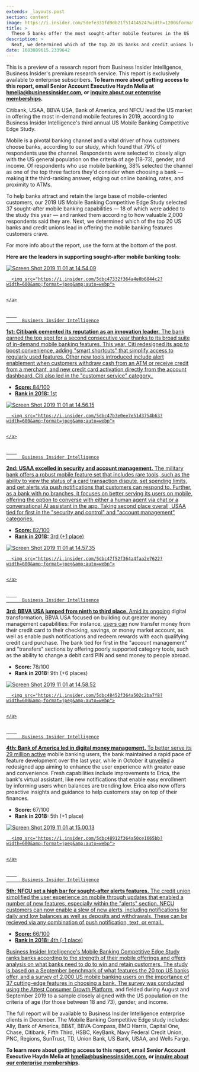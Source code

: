 ```yaml
--- 
extends: _layouts.post 
section: content 
image: https://i.insider.com/5defe331fd9db21f51414524?width=1200&format=jpeg 
title: > 
  These 5 banks offer the most sought-after mobile features in the US 
description: > 
  Next, we determined which of the top 20 US banks and credit unions lead in offering the mobile banking features customers crave.Here are the leaders in supporting sought-after mobile banking tools:Business Insider Intelligence 1st: Citibank cemented its reputation as an innovation leader.The bank earned the top spot for a second consecutive year thanks to its broad suite of in-demand mobile banking features.Score: 67/10067/100 Rank in 2018: 5th (+1 place)Business Insider Intelligence 5th: NFCU set a high bar for sought-after alerts features.The study is based on a September benchmark of what features the 20 top US banks offer, and a survey of 2,000 US mobile banking users on the importance of 37 cutting-edge features in choosing a bank. 
date: 1603089615.2339642 
--- 
```

<div><p>This is a preview of a research report from Business Insider Intelligence, Business Insider's premium research service. This report is exclusively available to enterprise subscribers. <strong>To learn more about getting access to this report, email Senior Account Executive Haydn Melia at <a href="mailto:hmelia@businessinsider.com">hmelia@businessinsider.com</a>, or <a href="https://www.businessinsider.com/intelligence/corporate?IR=T&amp;itm_source=businessinsider&amp;itm_medium=content_marketing&amp;itm_campaign=report_teaser&amp;itm_content=learn_more_text&amp;itm_term=enterprise_text_link-five-us-banks-with-best-mobile-features-2019-10">inquire about our enterprise memberships</a>.</strong></p><p>Citibank, USAA, BBVA USA, Bank of America, and NFCU lead the US market in offering the most in-demand mobile features in 2019, according to Business Insider Intelligence's third annual US Mobile Banking Competitive Edge Study.&#160;</p><p>Mobile is a pivotal banking channel and a vital driver of how customers choose banks, according to our study, which found that 79% of respondents use the channel. Respondents were selected to closely align with the US general population on the criteria of age (18-73), gender, and income. Of respondents who use mobile banking, 38% selected the channel as one of the top three factors they'd consider when choosing a bank &#8212; making it the third-ranking answer, edging out online banking, rates, and proximity to ATMs.&#160;</p><p>To help banks attract and retain the large base of mobile-oriented customers, our 2019 US Mobile Banking Competitive Edge Study selected 37 sought-after mobile banking capabilities &#8212; 18 of which were added to the study this year &#8212; and ranked them according to how valuable 2,000 respondents said they are. Next, we determined which of the top 20 US banks and credit unions lead in offering the mobile banking features customers crave.</p><p>For more info about the report, use the form at the bottom of the post.</p><p><strong>Here are the leaders in supporting sought-after mobile banking tools:</strong></p><p>
    <a class="image-click-enlarge" href="https://i.insider.com/5dbc47332f364a4e0b6844c2">
        <img class="lazy-image " src="" alt="Screen Shot 2019 11 01 at 14.54.09">
    
    
      <img src="https://i.insider.com/5dbc47332f364a4e0b6844c2?width=600&amp;format=jpeg&amp;auto=webp">
    
    
    </a>

    
        
          Business Insider Intelligence
        
    
<strong>1st: Citibank cemented its reputation as an innovation leader.</strong> The bank earned the top spot for a second consecutive year thanks to its broad suite of in-demand mobile banking features. This year, Citi redesigned its app to boost convenience, adding "smart shortcuts" that simplify access to regularly used features. Other new tools introduced include alert enablement when customers withdraw cash from an ATM or receive credit from a merchant, and new credit card activation directly from the account dashboard. Citi also&#160;led in the "customer service" category.&#160;</p><ul><li><strong>Score:&#160;</strong>84/100</li><li><strong>Rank in 2018:</strong> 1st</li></ul><p>
    <a class="image-click-enlarge" href="https://i.insider.com/5dbc47b3e0ee7e51d3754b63">
        <img class="lazy-image " src="" alt="Screen Shot 2019 11 01 at 14.56.15">
    
    
      <img src="https://i.insider.com/5dbc47b3e0ee7e51d3754b63?width=600&amp;format=jpeg&amp;auto=webp">
    
    
    </a>

    
        
          Business Insider Intelligence
        
    
<strong>2nd: USAA excelled in security and account management.</strong> The military bank offers a robust mobile feature set that includes rare tools, such as the ability to view the status of a card transaction dispute, set spending limits, and get alerts via push notifications that customers can respond to. Further, as a bank with no branches, it focuses on better serving its users on mobile, offering the option to converse with either a human agent via chat or a conversational AI assistant in the app. Taking second place overall, USAA tied for first in the "security and control" and "account management" categories.</p><ul><li><strong>Score:&#160;</strong>82/100</li><li><strong>Rank in 2018:</strong> 3rd (+1 place)</li></ul><p>
    <a class="image-click-enlarge" href="https://i.insider.com/5dbc47f52f364a4faa2e7622">
        <img class="lazy-image " src="" alt="Screen Shot 2019 11 01 at 14.57.35">
    
    
      <img src="https://i.insider.com/5dbc47f52f364a4faa2e7622?width=600&amp;format=jpeg&amp;auto=webp">
    
    
    </a>

    
        
          Business Insider Intelligence
        
    
<strong>3rd: BBVA USA jumped from ninth to third place. </strong>Amid its <a href="https://www.bbva.com/en/ahead-of-the-curve-in-digital-transformation/" target="_blank" rel="noopener">ongoing</a> digital transformation, BBVA USA focused on building out greater money management capabilities: For instance, <a href="https://apps.apple.com/us/app/bbva-united-states/id969671652">users can</a> now transfer money from their credit card to their checking, savings, or money market account, as well as enable push notifications and redeem rewards with each qualifying credit card purchase.&#160;The bank tied for first in the "account management" and "transfers" sections by offering poorly supported category tools, such as the ability to change a debit card PIN and send money to people abroad.</p><ul><li><strong>Score:&#160;</strong>78/100</li><li><strong>Rank in 2018:</strong> 9th (+6 places)</li></ul><p>
    <a class="image-click-enlarge" href="https://i.insider.com/5dbc48452f364a502c2ba7f8">
        <img class="lazy-image " src="" alt="Screen Shot 2019 11 01 at 14.58.52">
    
    
      <img src="https://i.insider.com/5dbc48452f364a502c2ba7f8?width=600&amp;format=jpeg&amp;auto=webp">
    
    
    </a>

    
        
          Business Insider Intelligence
        
    
<strong>4th: Bank of America led in digital money management.</strong> To better serve its 29 million <a href="https://intelligence.businessinsider.com/post/hsbc-shares-plans-to-revamp-first-direct-chase-rides-digital-to-strong-q3-engagement-bank-of-america-sees-acceleration-in-digital-sales-2019-10" target="_blank" rel="noopener">active</a> mobile banking users, the bank maintained a rapid pace of feature development over the last year, while in October it <a href="https://apps.apple.com/in/app/bank-of-america-mobile-banking/id284847138" target="_blank" rel="noopener">unveiled</a> a redesigned app aiming to enhance the user experience with greater ease and convenience. Fresh capabilities include improvements to Erica, the bank's virtual assistant, like new notifications that enable easy enrollment by informing users when balances are trending low. Erica also now offers proactive insights and guidance to help customers stay on top of their finances.&#160;</p><ul><li><strong>Score:&#160;</strong>67/100</li><li><strong>Rank in 2018:</strong> 5th (+1 place)</li></ul><p>
    <a class="image-click-enlarge" href="https://i.insider.com/5dbc48912f364a50ce1665bb">
        <img class="lazy-image " src="" alt="Screen Shot 2019 11 01 at 15.00.13">
    
    
      <img src="https://i.insider.com/5dbc48912f364a50ce1665bb?width=600&amp;format=jpeg&amp;auto=webp">
    
    
    </a>

    
        
          Business Insider Intelligence
        
    
<strong>5th: NFCU set a high bar for sought-after alerts features.</strong> The credit union simplified the user experience on mobile through updates that enabled a number of new features, especially within the "alerts" section. NFCU customers can now enable a slew of new alerts, including notifications for daily and low balances as well as deposits and withdrawals. These can be recieved via any combination of push notification, text, or email.&#160;</p><ul><li><strong>Score: </strong>66/100</li><li><strong>Rank in 2018:</strong> 4th (-1 place)</li></ul><p>Business Insider Intelligence's Mobile Banking Competitive Edge Study ranks banks according to the strength of their mobile offerings and offers analysis on what banks need to do to win and retain customers. The study is based on a September benchmark of what features the 20 top US banks offer, and a survey of 2,000 US mobile banking users on the importance of 37 cutting-edge features in choosing a bank. The survey was conducted using the <a href="https://www.askattest.com/?utm_source=BII&amp;utm_medium=email&amp;utm_campaign=Post%20Blast%20bii-connectivity-and-tech%3A%20How%20Amazon%27s%20Echo%20event%20signaled%20a%20shift%20in%20strategy%20%7C%20Alibaba%20launches%20machine%20learning%20chip%20%7C%20T-Mobile%2C%20Microsoft%20forge%20cloud%20gaming%20partnership&amp;utm_term=BII%20List%20Connectivity%20ALL" target="_blank" rel="noopener">A</a><a href="https://www.askattest.com/?utm_source=BII&amp;utm_medium=email&amp;utm_campaign=Post%20Blast%20bii-connectivity-and-tech%3A%20How%20Amazon%27s%20Echo%20event%20signaled%20a%20shift%20in%20strategy%20%7C%20Alibaba%20launches%20machine%20learning%20chip%20%7C%20T-Mobile%2C%20Microsoft%20forge%20cloud%20gaming%20partnership&amp;utm_term=BII%20List%20Connectivity%20ALL" target="_blank" rel="noopener">ttest Consumer Growth Platform</a>, and fielded during August and September 2019 to a sample closely aligned with the US population on the criteria of age (for those between 18 and 73), gender, and income.&#160;&#160;</p><p>The full report will be available to Business Insider Intelligence enterprise clients in December. The Mobile Banking Competitive Edge study includes: Ally, Bank of America, BB&amp;T, BBVA Compass, BMO Harris, Capital One, Chase, Citibank, Fifth Third, HSBC, KeyBank, Navy Federal Credit Union, PNC, Regions, SunTrust, TD, Union Bank, US Bank, USAA, and Wells Fargo.</p><p><strong>To learn more about getting access to this report, email Senior Account Executive Haydn Melia at <a href="mailto:hmelia@businessinsider.com">hmelia@businessinsider.com</a>, or <a href="https://www.businessinsider.com/intelligence/corporate?IR=T&amp;itm_source=businessinsider&amp;itm_medium=content_marketing&amp;itm_campaign=report_teaser&amp;itm_content=learn_more_text&amp;itm_term=enterprise_text_link-five-us-banks-with-best-mobile-features-2019-10">inquire about our enterprise memberships</a>.</strong></p>
                  </div>